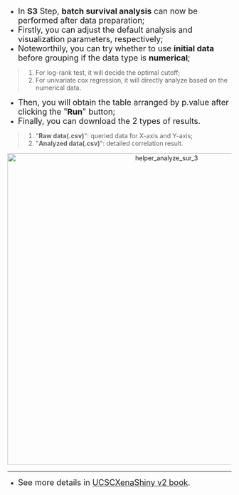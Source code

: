 - <font size="4">In **S3** Step, **batch survival analysis** can now be performed after data preparation;</font>
- <font size="4">Firstly, you can adjust the default analysis and visualization parameters, respectively;</font>
- <font size="4">Noteworthily, you can try whether to use **initial data** before grouping if the data type is **numerical**;</font>

> 1. For log-rank test, it will decide the optimal cutoff;
> 2. For univariate cox regression, it will directly analyze based on the numerical data. 

- <font size="4">Then, you will obtain the table arranged by p.value  after clicking the "**Run**" button;</font>
- <font size="4">Finally, you can download the 2 types of results.</font>

> 1. "**Raw data(.csv)**": queried data for X-axis and Y-axis;
> 2. "**Analyzed data(.csv)**": detailed correlation result.




<p align="center">
<img src="https://ucscxenashiny-1301043367.cos.ap-shanghai.myqcloud.com/Shiny-figures/helper_analyze_sur_3.png" alt="helper_analyze_sur_3" width="700"/>
</p>

---

- <font size="4"> See more details in [UCSCXenaShiny v2 book](https://lishensuo.github.io/UCSCXenaShiny_Book/). </font> 